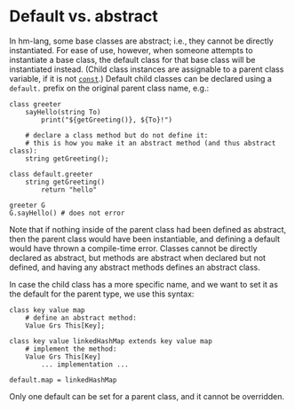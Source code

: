 # Default vs. abstract

In hm-lang, some base classes are abstract; i.e., they cannot be directly
instantiated.  For ease of use, however, when someone attempts to
instantiate a base class, the default class for that base class will be
instantiated instead.  (Child class instances are assignable to a parent
class variable, if it is not [`const`](./var_vs_const.md).)  Default child
classes can be declared using a `default.` prefix on the original parent
class name, e.g.:

```
class greeter
    sayHello(string To)
        print("${getGreeting()}, ${To}!")

    # declare a class method but do not define it:
    # this is how you make it an abstract method (and thus abstract class):
    string getGreeting();

class default.greeter
    string getGreeting()
        return "hello"

greeter G
G.sayHello() # does not error
```

Note that if nothing inside of the parent class had been defined as abstract,
then the parent class would have been instantiable, and defining a default
would have thrown a compile-time error.  Classes cannot be directly declared
as abstract, but methods are abstract when declared but not defined, and
having any abstract methods defines an abstract class.

In case the child class has a more specific name, and we want to set it as
the default for the parent type, we use this syntax:

```
class key value map
    # define an abstract method:
    Value Grs This[Key];

class key value linkedHashMap extends key value map
    # implement the method:
    Value Grs This[Key]
        ... implementation ...

default.map = linkedHashMap
```

Only one default can be set for a parent class, and it cannot be overridden.
